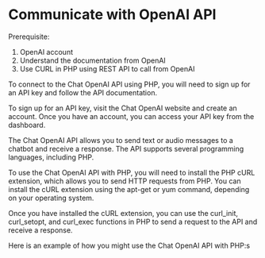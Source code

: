 # **Communicate with OpenAI API**

Prerequisite:
1. OpenAI account
2. Understand the documentation from OpenAI
3. Use CURL in PHP using REST API to call from OpenAI

To connect to the Chat OpenAI API using PHP, you will need to sign up for an API key and follow the API documentation.

To sign up for an API key, visit the Chat OpenAI website and create an account. Once you have an account, you can access your API key from the dashboard.

The Chat OpenAI API allows you to send text or audio messages to a chatbot and receive a response. The API supports several programming languages, including PHP.

To use the Chat OpenAI API with PHP, you will need to install the PHP cURL extension, which allows you to send HTTP requests from PHP. You can install the cURL extension using the apt-get or yum command, depending on your operating system.

Once you have installed the cURL extension, you can use the curl_init, curl_setopt, and curl_exec functions in PHP to send a request to the API and receive a response.

Here is an example of how you might use the Chat OpenAI API with PHP:s